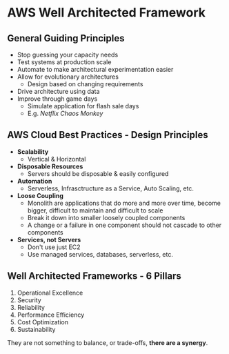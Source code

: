 # AWS Well Architected Framework

## General Guiding Principles

- Stop guessing your capacity needs
- Test systems at production scale
- Automate to make architectural experimentation easier
- Allow for evolutionary architectures
    - Design based on changing requirements
- Drive architecture using data
- Improve through game days
    - Simulate application for flash sale days
    - E.g. *Netflix Chaos Monkey*

## AWS Cloud Best Practices - Design Principles

- **Scalability**
    - Vertical & Horizontal
- **Disposable Resources**
    - Servers should be disposable & easily configured
- **Automation**
    - Serverless, Infrasctructure as a Service, Auto Scaling, etc.
- **Loose Coupling**
    - Monolith are applications that do more and more over time, become bigger, difficult to maintain and difficult to scale
    - Break it down into smaller loosely coupled components
    - A change or a failure in one component should not cascade to other components
- **Services, not Servers**
    - Don't use just EC2
    - Use managed services, databases, serverless, etc.

## Well Architected Frameworks - 6 Pillars

1. Operational Excellence
2. Security
3. Reliability
4. Performance Efficiency
5. Cost Optimization
6. Sustainability

They are not something to balance, or trade-offs, **there are a synergy**.